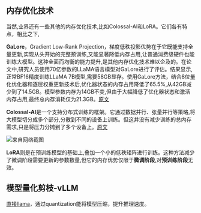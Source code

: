 ## 内存优化技术

当然,业界还有一些其他的内存优化技术,比如Colossal-AI和LoRA。它们各有特点，相比之下,

**GaLore**，Gradient Low-Rank Projection，梯度低秩投影优势在于它既能支持全量更新,实现从头开始的完整预训练,又能显著降低内存占用,让普通消费级硬件也能训练大模型。这种全面而均衡的能力提升,是其他内存优化技术难以企及的。在论文中,研究人员使用70亿参数的LLaMA语言模型对GaLore进行了评估。结果显示,正常BF16精度训练LLaMA 7B模型,需要58GB显存。使用GaLore方法，结合8位量化优化器和逐层权重更新技术后,优化器状态的内存占用降低了65.5%,从42GB减少到了14.5GB。模型参数内存为14GB不变,但由于大幅降低了优化器状态和激活内存占用,最终总内存消耗仅为21.3GB。[原文](https://blog.csdn.net/ermu114/article/details/136621546)

**Colossal-AI**是一个支持分布式训练的框架。它通过数据并行、张量并行等策略,将大模型切分成多个部分,分散到不同的设备上训练。但这并没有减少训练的总内存需求,只是将压力分摊到了多个设备上。[原文](https://www.51cto.com/article/709231.html)

![来自网络截图](https://cdn.jsdelivr.net/gh/sylviara/sylviara.github.io@master/img/Glossal_AI_20240409130411.png)



**LoRA**则是在预训练模型的基础上,叠加一个小的低秩矩阵进行训练。这种方法减少了微调阶段需要更新的参数数量,但它的内存优势仅限于**微调阶段**,对**预训练阶段**无效。

## 模型量化剪枝-vLLM

[直接llama](https://github.com/GoogleCloudPlatform/vertex-ai-samples/blob/main/notebooks/community/model_garden/model_garden_pytorch_llama2_quantization.ipynb)，通过quantization能将模型压缩，提升推理速度。

